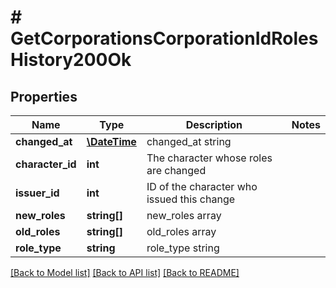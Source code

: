 # # GetCorporationsCorporationIdRolesHistory200Ok

## Properties

Name | Type | Description | Notes
------------ | ------------- | ------------- | -------------
**changed_at** | [**\DateTime**](\DateTime.md) | changed_at string |
**character_id** | **int** | The character whose roles are changed |
**issuer_id** | **int** | ID of the character who issued this change |
**new_roles** | **string[]** | new_roles array |
**old_roles** | **string[]** | old_roles array |
**role_type** | **string** | role_type string |

[[Back to Model list]](../../README.md#models) [[Back to API list]](../../README.md#endpoints) [[Back to README]](../../README.md)
